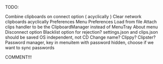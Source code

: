 TODO:

Combine clipboards on connect option ( acyclically )
Clear network clipboards acyclically
Preferences Menu
Preferences Load from file
Attach clips handler to be the ClipboardManager instead of MenuTray
About menu
Disconnect option
Blacklist option for rejection?
settings.json and clips.json should be saved OS independent, not CD
Change name? Clippy? Clipster?
Password manager, key in menuitem with password hidden, choose if we want to sync passwords

COMMENT!!!
